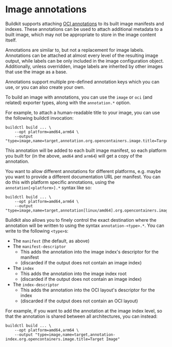 # Image annotations

Buildkit supports attaching [OCI annotations](https://github.com/opencontainers/image-spec/blob/main/annotations.md)
to its built image manifests and indexes. These annotations can be used to
attach additional metadata to a built image, which may not be appropriate to
store in the image content itself.

Annotations are similar to, but not a replacement for image labels. Annotations
can be attached at almost every level of the resulting image output, while
labels can be only included in the image configuration object. Additionally,
unless overridden, image labels are inherited by other images that use the
image as a base.

Annotations support multiple pre-defined annotation keys which you can use, or
you can also create your own.

To build an image with annotations, you can use the `image` or `oci` (and
related) exporter types, along with the `annotation.*` option.

For example, to attach a human-readable title to your image, you can use the
following buildctl invocation:

    buildctl build ... \
        --opt platform=amd64,arm64 \
        --output "type=image,name=target,annotation.org.opencontainers.image.title=Target"
        
This annotation will be added to each built image manifest, so each platform
you built for (in the above, `amd64` and `arm64`) will get a copy of the annotation.

You want to allow different annotations for different platforms, e.g. maybe you
want to provide a different documentation URL per manifest. You can do this
with platform specific annotations, using the `annotation[<platform>].*` syntax
like so:

    buildctl build ... \
        --opt platform=amd64,arm64 \
        --output "type=image,name=target,annotation[linux/amd64].org.opencontainers.image.url=https://example.com/amd64,annotation[linux/arm64].org.opencontainers.image.url=https://example.com/arm64"
        
Buildkit also allows you to finely control the exact destination where the
annotation will be written to using the syntax `annotation-<type>.*`. You can
write to the following `<type>`s:

- The `manifest` (the default, as above)
- The `manifest-descriptor`
    - This adds the annotation into the image index's descriptor for the manifest
    - (discarded if the output does not contain an image index)
- The `index`
    - This adds the annotation into the image index root
    - (discarded if the output does not contain an image index)
- The `index-descriptor`
    - This adds the annotation into the OCI layout's descriptor for the index
    - (discarded if the output does not contain an OCI layout)

For example, if you want to add the annotation at the image index level, so
that the annotation is shared between all architectures, you can instead:

    buildctl build ... \
        --opt platform=amd64,arm64 \
        --output "type=image,name=target,annotation-index.org.opencontainers.image.title=Target Image"
